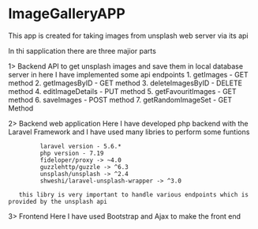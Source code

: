 # ImageGalleryAPP
This app is created for taking images from unsplash web server via its api

In thi sapplication there are three majior parts 

1> Backend API to get unsplash images and save them in local database server in here I have implemented some api endpoints
            1. getImages - GET method
            2. getImagesByID - GET method
            3. deleteImagesByID - DELETE method
            4. editImageDetails - PUT method
            5. getFavouritImages - GET method
            6. saveImages - POST method
            7. getRandomImageSet - GET Method

2> Backend web application
      Here I have developed php backend with the Laravel Framework and I have used many libries to perform some funtions
            
             laravel version - 5.6.*
             php version - 7.19
             fideloper/proxy -> ~4.0
             guzzlehttp/guzzle -> ^6.3
             unsplash/unsplash -> ^2.4
             shweshi/laravel-unsplash-wrapper -> ^3.0    
                  
       this libry is very important to handle various endpoints which is provided by the unsplash api
       
 3> Frontend 
        Here I have used Bootstrap and Ajax to make the front end
        
        
 
 
